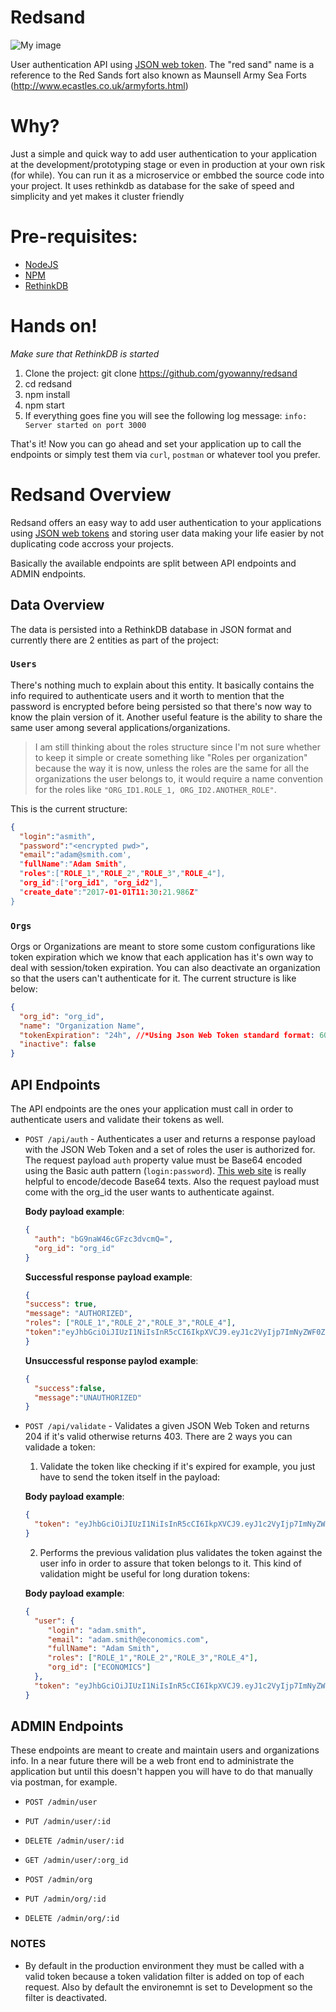
# Redsand
![My image](http://www.ecastles.co.uk/redsand3.jpg)

User authentication API using [JSON web token](https://jwt.io). 
The "red sand" name is a reference to the Red Sands fort also known as Maunsell Army Sea Forts (http://www.ecastles.co.uk/armyforts.html)

# Why?
Just a simple and quick way to add user authentication to your application at the development/prototyping stage or even in production at your own risk (for while). You can run it as a microservice or embbed the source code into your project.
It uses rethinkdb as database for the sake of speed and simplicity and yet makes it cluster friendly

# Pre-requisites:
- [NodeJS](https://nodejs.org)
- [NPM](https://www.npmjs.com/get-npm)
- [RethinkDB](https://www.rethinkdb.com)

# Hands on!
*Make sure that RethinkDB is started*

1. Clone the project:
git clone https://github.com/gyowanny/redsand
2. cd redsand
3. npm install
4. npm start
5. If everything goes fine you will see the following log message:
`info: Server started on port 3000`

That's it! Now you can go ahead and set your application up to call the endpoints or simply test them via `curl`, `postman` or whatever tool you prefer.

# Redsand Overview

Redsand offers an easy way to add user authentication to your applications using [JSON web tokens](https://jwt.io) and storing user data making your life easier by not duplicating code accross your projects.

Basically the available endpoints are split between API endpoints and ADMIN endpoints.

## Data Overview

The data is persisted into a RethinkDB database in JSON format and currently there are 2 entities as part of the project:

### `Users`

There's nothing much to explain about this entity. It basically contains the info required to authenticate users and it worth to mention that the password is encrypted before being persisted so that there's now way to know the plain version of it. 
Another useful feature is the ability to share the same user among several applications/organizations. 

> I am still thinking about the roles structure since I'm not sure whether to keep it simple or create something like "Roles per organization" because the way it is now, unless the roles are the same for all the organizations the user belongs to, it would require a name convention for the roles like `"ORG_ID1.ROLE_1, ORG_ID2.ANOTHER_ROLE"`.

This is the current structure:

```json
{
  "login":"asmith",
  "password":"<encrypted pwd>",
  "email":"adam@smith.com',
  "fullName":"Adam Smith",
  "roles":["ROLE_1","ROLE_2","ROLE_3","ROLE_4"],
  "org_id":["org_id1", "org_id2"],
  "create_date":"2017-01-01T11:30:21.986Z"
}
```


### `Orgs`

Orgs or Organizations are meant to store some custom configurations like token expiration which we know that each application has it's own way to deal with session/token expiration. You can also deactivate an organization so that the users can't authenticate for it. 
The current structure is like below:

```json
{
  "org_id": "org_id",
  "name": "Organization Name",
  "tokenExpiration": "24h", //*Using Json Web Token standard format: 60, "2 days", "10h", "7d"*
  "inactive": false
}
```



## API Endpoints

The API endpoints are the ones your application must call in order to authenticate users and validate their tokens as well.

- `POST /api/auth` - Authenticates a user and returns a response payload with the JSON Web Token and a set of roles the user is authorized for. The request payload `auth` property value must be Base64 encoded using the Basic auth pattern (`login:password`). [This web site](https://www.base64encode.org) is really helpful to encode/decode Base64 texts. Also the request payload must come with the org_id the user wants to authenticate against.

  **Body payload example**: 
  
  ```json
  {
    "auth": "bG9naW46cGFzc3dvcmQ=",
    "org_id": "org_id"
  }
   ```

  **Successful response payload example**:
  
  ```json
  {
  "success": true,
  "message": "AUTHORIZED",
  "roles": ["ROLE_1","ROLE_2","ROLE_3","ROLE_4"],         
  "token":"eyJhbGciOiJIUzI1NiIsInR5cCI6IkpXVCJ9.eyJ1c2VyIjp7ImNyZWF0ZV9kYXRlIjoiMjAxNy0wNC0xMlQxNTo0NzoxNC43NjVaIiwiZW1haWwiOiJ1c2VyQHVzZXIuY29tIiwiZnVsbE5hbWUiOiJmdWxsIG5hbWUgMiIsImxvZ2luIjoibG9naW4iLCJvcmdfaWQiOlsib3JnX2lkIl0sInJvbGVzIjpbIlJPTEVfMSIsIlJPTEVfMiIsIlJPTEVfMyIsIlJPTEVfNCJdfSwiaWF0IjoxNDkyMDE2NTkyLCJleHAiOjE0OTIwNTI1OTJ9.Cetry2TV2v-VR_nbHnTJKtE9nmz0JHLWecRG2I9NDFc"
  }
  ```

  **Unsuccessful response paylod example**:

  ```json
  {
    "success":false,
    "message":"UNAUTHORIZED"
  }
  ```


- `POST /api/validate` - Validates a given JSON Web Token and returns 204 if it's valid otherwise returns 403. There are 2 ways you can validade a token:

  1. Validate the token like checking if it's expired for example, you just have to send the token itself in the payload:

    **Body payload example**:

    ```json
    {
      "token": "eyJhbGciOiJIUzI1NiIsInR5cCI6IkpXVCJ9.eyJ1c2VyIjp7ImNyZWF0ZV9kYXRlIjoiMjAxNy0wNC0xMFQyMzowMDoxMC4wMzNaIiwiZW1haWwiOiJ1c2VyQHVzZXIuY29tIiwiZnVsbE5hbWUiOiJmdWxsIG5hbWUyIiwibG9naW4iOiJsb2dpbiIsIm9yZ19pZCI6WyJvcmdfaWQiXSwicm9sZXMiOlsiUk9MRV8xIiwiUk9MRV8yIiwiUk9MRV8zIiwiUk9MRV80Il19LCJpYXQiOjE0OTE5OTM3MTksImV4cCI6MTQ5MjA4MDExOX0.Yz0bzanyADuHmWtu5l4ufVs57_6ScCWbTmFujSOcsuU"
    }
    ```
  2. Performs the previous validation plus validates the token against the user info in order to assure that token belongs to it. This kind of validation might be useful for long duration tokens:

    **Body payload example**:

    ```json
    {
      "user": {
         "login": "adam.smith",
         "email": "adam.smith@economics.com",
         "fullName": "Adam Smith",
         "roles": ["ROLE_1","ROLE_2","ROLE_3","ROLE_4"],
         "org_id": ["ECONOMICS"]
      },
      "token": "eyJhbGciOiJIUzI1NiIsInR5cCI6IkpXVCJ9.eyJ1c2VyIjp7ImNyZWF0ZV9kYXRlIjoiMjAxNy0wNC0xMFQyMzowMDoxMC4wMzNaIiwiZW1haWwiOiJ1c2VyQHVzZXIuY29tIiwiZnVsbE5hbWUiOiJmdWxsIG5hbWUyIiwibG9naW4iOiJsb2dpbiIsIm9yZ19pZCI6WyJvcmdfaWQiXSwicm9sZXMiOlsiUk9MRV8xIiwiUk9MRV8yIiwiUk9MRV8zIiwiUk9MRV80Il19LCJpYXQiOjE0OTE5OTM3MTksImV4cCI6MTQ5MjA4MDExOX0.Yz0bzanyADuHmWtu5l4ufVs57_6ScCWbTmFujSOcsuU"
    }
    ```


## ADMIN Endpoints

These endpoints are meant to create and maintain users and organizations info. In a near future there will be a web front end to administrate the application but until this doesn't happen you will have to do that manually via postman, for example. 

- `POST /admin/user`
- `PUT /admin/user/:id`
- `DELETE /admin/user/:id`
- `GET /admin/user/:org_id`

- `POST /admin/org`
- `PUT /admin/org/:id`
- `DELETE /admin/org/:id`


### NOTES

- By default in the production environment they must be called with a valid token because a token validation filter is added on top of each request. Also by default the environemnt is set to Development so the filter is deactivated.

